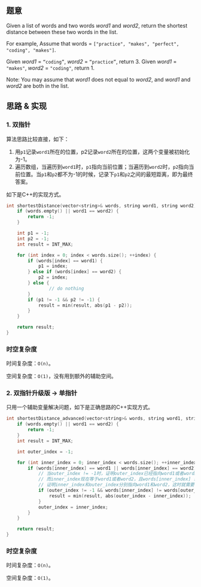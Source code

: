## 题意

Given a list of words and two words *word1* and *word2*, return the shortest distance between these two words in the list.

For example,
Assume that words = `["practice", "makes", "perfect", "coding", "makes"]`.

Given *word1* = `“coding”`, *word2* = `“practice”`, return 3.
Given *word1* = `"makes"`, *word2* = `"coding"`, return 1.

Note:
You may assume that *word1* does not equal to *word2*, and *word1* and *word2* are both in the list.

## 思路 & 实现

### 1. 双指针

算法思路比较直接，如下：

1. 用`p1`记录`word1`所在的位置，p2记录`word2`所在的位置，这两个变量被初始化为-1。
2. 遍历数组，当遍历到`word1`时，`p1`指向当前位置；当遍历到`word2`时，`p2`指向当前位置。当`p1`和`p2`都不为-1的时候，记录下`p1`和`p2`之间的最短距离，即为最终答案。

如下是C++的实现方式。

```C++
int shortestDistance(vector<string>& words, string word1, string word2) {
    if (words.empty() || word1 == word2) {
        return -1;
    }

    int p1 = -1;
    int p2 = -1;
    int result = INT_MAX;

    for (int index = 0; index < words.size(); ++index) {
        if (words[index] == word1) {
            p1 = index;
        } else if (words[index] == word2) {
            p2 = index;
        } else {
        		// do nothing
        }
        if (p1 != -1 && p2 != -1) {
            result = min(result, abs(p1 - p2));
        }
    }

    return result;
}
```

### 时空复杂度

时间复杂度：`O(n)`。

空间复杂度：`O(1)`，没有用到额外的辅助空间。

### 2. 双指针升级版 -> 单指针

只用一个辅助变量解决问题，如下是正确思路的C++实现方式。

```C++
int shortestDistance_advanced(vector<string>& words, string word1, string word2) {
    if (words.empty() || word1 == word2) {
        return -1;
    }
    int result = INT_MAX;

    int outer_index = -1;

    for (int inner_index = 0; inner_index < words.size(); ++inner_index) {
        if (words[inner_index] == word1 || words[inner_index] == word2) {
          	// 当outer_index != -1时，证明outer_index已经指向word1或者word2，
          	// 而inner_index现在等于word1或者word2，且words[inner_index] != words[outer_index]，
          	// 证明inner_index和outer_index分别指向word1和word2，这时就需要记录result。
            if (outer_index != -1 && words[inner_index] != words[outer_index]) {
                result = min(result, abs(outer_index - inner_index));
            }
            outer_index = inner_index;
        }
    }

    return result;
}
```

### 时空复杂度

时间复杂度：`O(n)`。

空间复杂度：`O(1)`。